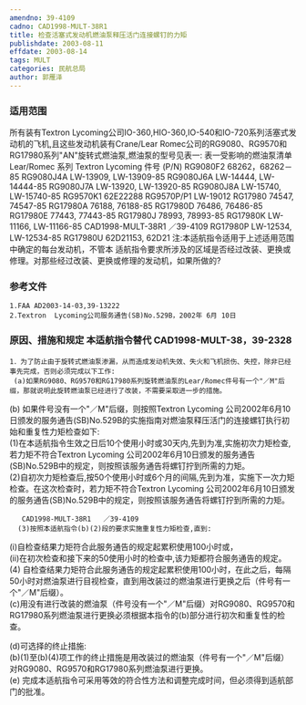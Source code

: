 ```yaml
---
amendno: 39-4109  
cadno: CAD1998-MULT-38R1  
title: 检查活塞式发动机燃油泵释压活门连接螺钉的力矩  
publishdate: 2003-08-11  
effdate: 2003-08-14  
tags: MULT  
categories: 民航总局  
author: 郭雁泽  
---
```

  
### 适用范围  
所有装有Textron  Lycoming公司IO-360,HIO-360,IO-540和IO-720系列活塞式发动机的飞机,且这些发动机装有Crane/Lear  Romec公司的RG9080、RG9570和RG17980系列"AN"旋转式燃油泵,燃油泵的型号见表一:
表一受影响的燃油泵清单 Lear/Romec 系列 Textron Lycoming 件号 (P/N) RG9080F2 68262，68262－85 RG9080J4A LW-13909, LW-13909-85 RG9080J6A LW-14444, LW-14444-85 RG9080J7A LW-13920, LW-13920-85 RG9080J8A LW-15740, LW-15740-85 RG9570K1 62E22288 RG9570P/P1 LW-19012 RG17980 74547, 74547-85 RG17980A 76188, 76188-85 RG17980D 76486, 76486-85 RG17980E 77443, 77443-85 RG17980J 78993, 78993-85 RG17980K LW-11166, LW-11166-85
CAD1998-MULT-38R1   ／39-4109
RG17980P LW-12534, LW-12534-85 RG17980U 62D21153, 62D21     注:本适航指令适用于上述适用范围中确定的每台发动机，不管本
适航指令要求所涉及的区域是否经过改装、更换或修理。对那些经过改装、更换或修理的发动机，如果所做的?  
  
<!--more-->  
### 参考文件  
    1.FAA AD2003-14-03,39-13222  
    2.Textron  Lycoming公司服务通告(SB)No.529B，2002年 6月 10日  
  
### 原因、措施和规定 本适航指令替代 CAD1998-MULT-38，39-2328  
    1．为了防止由于旋转式燃油泵渗漏，从而造成发动机失效、失火和飞机损伤、失控，除非已经事先完成，否则必须完成以下工作:  
     (a)如果RG9080、RG9570和RG17980系列旋转燃油泵的Lear/Romec件号有一个"／M"后缀，那就说明此旋转燃油泵已经进行了改装，不需要采取进一步的措施。  
(b) 如果件号没有一个"／M"后缀，则按照Textron Lycoming 公司2002年6月10日颁发的服务通告(SB)No.529B的实施指南对燃油泵释压活门的连接螺钉执行初始和重复性力矩检查如下:  
      (1)在本适航指令生效之日后10个使用小时或30天内,先到为准,实施初次力矩检查,若力矩不符合Textron Lycoming 公司2002年6月10日颁发的服务通告(SB)No.529B中的规定，则按照该服务通告将螺钉拧到所需的力矩。  
      (2)自初次力矩检查后,按50个使用小时或6个月的间隔,先到为准，实施下一次力矩检查。在这次检查时，若力矩不符合Textron  Lycoming 公司2002年6月10日颁发的服务通告(SB)No.529B中的规定，则按照该服务通告将螺钉拧到所需的力矩。  
  
       CAD1998-MULT-38R1   ／39-4109  
      (3)按照本适航指令(b)(2)段的要求实施重复性力矩检查,直到:  
(i)自检查结果力矩符合此服务通告的规定起累积使用100小时或，  
(ii)在初次检查和接下来的50使用小时的检查中,该力矩都符合服务通告的规定。  
(4) 自检查结果力矩符合此服务通告的规定起累积使用100小时，在此之后，每隔50小时对燃油泵进行目视检查，直到用改装过的燃油泵进行更换之后（件号有一个"／M"后缀）。  
(c)用没有进行改装的燃油泵（件号没有一个"／M"后缀）对RG9080、RG9570和RG17980系列燃油泵进行更换必须根据本指令的(b)部分进行初次和重复性的检查。  
  
(d)可选择的终止措施:  
     (b)(1)至(b)(4)项工作的终止措施是用改装过的燃油泵（件号有一个"／M"后缀）对RG9080、RG9570和RG17980系列燃油泵进行更换。  
     (e) 完成本适航指令可采用等效的符合性方法和调整完成时间，但必须得到适航部门的批准。  
